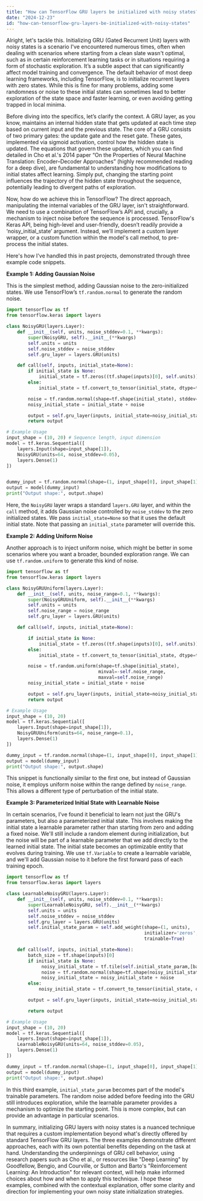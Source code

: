 ```yaml
---
title: "How can TensorFlow GRU layers be initialized with noisy states?"
date: "2024-12-23"
id: "how-can-tensorflow-gru-layers-be-initialized-with-noisy-states"
---
```


Alright, let's tackle this. Initializing GRU (Gated Recurrent Unit) layers with noisy states is a scenario I've encountered numerous times, often when dealing with scenarios where starting from a clean slate wasn't optimal, such as in certain reinforcement learning tasks or in situations requiring a form of stochastic exploration. It’s a subtle aspect that can significantly affect model training and convergence. The default behavior of most deep learning frameworks, including TensorFlow, is to initialize recurrent layers with zero states. While this is fine for many problems, adding some randomness or noise to these initial states can sometimes lead to better exploration of the state space and faster learning, or even avoiding getting trapped in local minima.

Before diving into the specifics, let’s clarify the context. A GRU layer, as you know, maintains an internal hidden state that gets updated at each time step based on current input and the previous state. The core of a GRU consists of two primary gates: the update gate and the reset gate. These gates, implemented via sigmoid activation, control how the hidden state is updated. The equations that govern these updates, which you can find detailed in Cho et al.'s 2014 paper “On the Properties of Neural Machine Translation: Encoder–Decoder Approaches” (highly recommended reading for a deep dive), are fundamental to understanding how modifications to initial states affect learning. Simply put, changing the starting point influences the trajectory of the hidden state throughout the sequence, potentially leading to divergent paths of exploration.

Now, how do we achieve this in TensorFlow? The direct approach, manipulating the internal variables of the GRU layer, isn't straightforward. We need to use a combination of TensorFlow’s API and, crucially, a mechanism to inject noise before the sequence is processed. TensorFlow's Keras API, being high-level and user-friendly, doesn’t readily provide a ‘noisy_initial_state’ argument. Instead, we’ll implement a custom layer wrapper, or a custom function within the model's call method, to pre-process the initial states.

Here's how I've handled this in past projects, demonstrated through three example code snippets.

**Example 1: Adding Gaussian Noise**

This is the simplest method, adding Gaussian noise to the zero-initialized states. We use TensorFlow’s `tf.random.normal` to generate the random noise.

```python
import tensorflow as tf
from tensorflow.keras import layers

class NoisyGRU(layers.Layer):
    def __init__(self, units, noise_stddev=0.1, **kwargs):
        super(NoisyGRU, self).__init__(**kwargs)
        self.units = units
        self.noise_stddev = noise_stddev
        self.gru_layer = layers.GRU(units)

    def call(self, inputs, initial_state=None):
        if initial_state is None:
            initial_state = tf.zeros((tf.shape(inputs)[0], self.units)) # Batch Size, units
        else:
            initial_state = tf.convert_to_tensor(initial_state, dtype=tf.float32)

        noise = tf.random.normal(shape=tf.shape(initial_state), stddev=self.noise_stddev)
        noisy_initial_state = initial_state + noise

        output = self.gru_layer(inputs, initial_state=noisy_initial_state)
        return output

# Example Usage
input_shape = (10, 20) # Sequence length, input dimension
model = tf.keras.Sequential([
    layers.Input(shape=input_shape[1]),
    NoisyGRU(units=64, noise_stddev=0.05),
    layers.Dense(1)
])


dummy_input = tf.random.normal(shape=(1, input_shape[0], input_shape[1]))
output = model(dummy_input)
print("Output shape:", output.shape)
```

Here, the `NoisyGRU` layer wraps a standard `layers.GRU` layer, and within the `call` method, it adds Gaussian noise controlled by `noise_stddev` to the zero initialized states. We pass `initial_state=None` so that it uses the default initial state. Note that passing an `initial_state` parameter will override this.

**Example 2: Adding Uniform Noise**

Another approach is to inject uniform noise, which might be better in some scenarios where you want a broader, bounded exploration range. We can use `tf.random.uniform` to generate this kind of noise.

```python
import tensorflow as tf
from tensorflow.keras import layers

class NoisyGRUUniform(layers.Layer):
    def __init__(self, units, noise_range=0.1, **kwargs):
        super(NoisyGRUUniform, self).__init__(**kwargs)
        self.units = units
        self.noise_range = noise_range
        self.gru_layer = layers.GRU(units)

    def call(self, inputs, initial_state=None):

        if initial_state is None:
            initial_state = tf.zeros((tf.shape(inputs)[0], self.units))
        else:
            initial_state = tf.convert_to_tensor(initial_state, dtype=tf.float32)

        noise = tf.random.uniform(shape=tf.shape(initial_state),
                                  minval=-self.noise_range,
                                  maxval=self.noise_range)
        noisy_initial_state = initial_state + noise

        output = self.gru_layer(inputs, initial_state=noisy_initial_state)
        return output

# Example Usage
input_shape = (10, 20)
model = tf.keras.Sequential([
    layers.Input(shape=input_shape[1]),
    NoisyGRUUniform(units=64, noise_range=0.1),
    layers.Dense(1)
])

dummy_input = tf.random.normal(shape=(1, input_shape[0], input_shape[1]))
output = model(dummy_input)
print("Output shape:", output.shape)

```

This snippet is functionally similar to the first one, but instead of Gaussian noise, it employs uniform noise within the range defined by `noise_range`. This allows a different type of perturbation of the initial state.

**Example 3: Parameterized Initial State with Learnable Noise**

In certain scenarios, I’ve found it beneficial to learn not just the GRU's parameters, but also a parameterized initial state. This involves making the initial state a learnable parameter rather than starting from zero and adding a fixed noise. We'll still include a random element during initialization, but the noise will be part of a learnable parameter that we add directly to the learned initial state. The initial state becomes an optimizable entity that evolves during training. We use `tf.Variable` to create a learnable variable, and we'll add Gaussian noise to it before the first forward pass of each training epoch.

```python
import tensorflow as tf
from tensorflow.keras import layers

class LearnableNoisyGRU(layers.Layer):
    def __init__(self, units, noise_stddev=0.1, **kwargs):
        super(LearnableNoisyGRU, self).__init__(**kwargs)
        self.units = units
        self.noise_stddev = noise_stddev
        self.gru_layer = layers.GRU(units)
        self.initial_state_param = self.add_weight(shape=(1, units),
                                                   initializer='zeros',
                                                   trainable=True)

    def call(self, inputs, initial_state=None):
        batch_size = tf.shape(inputs)[0]
        if initial_state is None:
             noisy_initial_state = tf.tile(self.initial_state_param,[batch_size,1])
             noise = tf.random.normal(shape=tf.shape(noisy_initial_state), stddev=self.noise_stddev)
             noisy_initial_state = noisy_initial_state + noise
        else:
            noisy_initial_state = tf.convert_to_tensor(initial_state, dtype=tf.float32)

        output = self.gru_layer(inputs, initial_state=noisy_initial_state)

        return output

# Example Usage
input_shape = (10, 20)
model = tf.keras.Sequential([
    layers.Input(shape=input_shape[1]),
    LearnableNoisyGRU(units=64, noise_stddev=0.05),
    layers.Dense(1)
])

dummy_input = tf.random.normal(shape=(1, input_shape[0], input_shape[1]))
output = model(dummy_input)
print("Output shape:", output.shape)
```

In this third example, `initial_state_param` becomes part of the model's trainable parameters. The random noise added before feeding into the GRU still introduces exploration, while the learnable parameter provides a mechanism to optimize the starting point. This is more complex, but can provide an advantage in particular scenarios.

In summary, initializing GRU layers with noisy states is a nuanced technique that requires a custom implementation beyond what's directly offered by standard TensorFlow GRU layers. The three examples demonstrate different approaches, each with its own potential benefits depending on the task at hand. Understanding the underpinnings of GRU cell behavior, using research papers such as Cho et al., or resources like "Deep Learning" by Goodfellow, Bengio, and Courville, or Sutton and Barto's "Reinforcement Learning: An Introduction" for relevant context, will help make informed choices about how and when to apply this technique. I hope these examples, combined with the contextual explanation, offer some clarity and direction for implementing your own noisy state initialization strategies.
